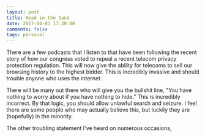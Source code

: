```yaml
---
layout: post
title: Head in the Sand
date: 2017-04-03 17:30:00
comments: false
tags: personal
---
```


There are a few podcasts that I listen to that have been following the recent story of how our congress voted to repeal a recent telecom privacy protection regulation. This will now give the ability for telecoms to sell our browsing history to the highest bidder. This is incredibly invasive and should trouble anyone who uses the internet.

There will be many out there who will give you the bullshit line, "You have nothing to worry about if you have nothing to hide." This is incredibly incorrect. By that logic, you should allow unlawful search and seizure.  I feel there are some people who may actually believe this, but luckily they are (hopefully) in the minority.

The other troubling statement I've heard on numerous occasions, 